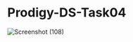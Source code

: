 # Prodigy-DS-Task04
![Screenshot (108)](https://github.com/PranjalSarnaik21/Prodigy-DS-Task04/assets/158582133/13924d01-6fad-4e2c-8354-1f3725b5e69c)
